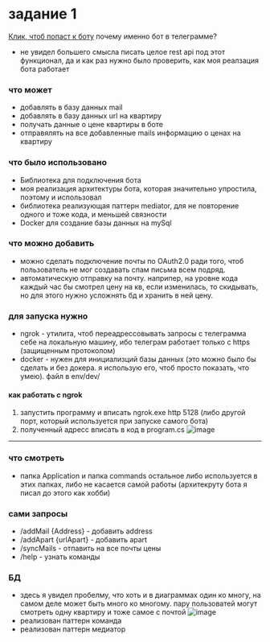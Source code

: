# задание 1
[Клик, чтоб попаст к боту](https://t.me/devilboi_bot)
почему именно бот в телеграмме?
* не увидел большего смысла писать целое rest api под этот функционал, да и как раз нужно было проверить, как моя реалзация бота работает

### что может
* добавлять в базу данных mail
* добавлять в базу данных url на квартиру
* получать данные о цене квартиры в боте
* отправялять на все добавленные mails информацию о ценах на квартиру

### что было использовано
* Библиотека для подключения бота 
* моя реализация архитектуры бота, которая значительно упростила, поэтому и использовал
* библиотека реализующая паттерн mediator, для не повторение одного и тоже кода, и меньшей связности
* Docker для создание базы данных на mySql

### что можно добавить
- можно сделать подключение почты по OAuth2.0 ради того, чтоб пользователь не мог создавать спам письма всем подряд.
- автоматическую отправку на почту. наприпер, на уровне кода каждый час бы смотрел цену на кв, если изменилась, то скидывать, но для этого нужно усложнять бд и хранить в ней цену.

### для запуска нужно
- ngrok - утилита, чтоб переадрессовывать запросы с телеграмма себе на локальную машину, ибо телеграм работает только с https (защищенным протоколом)
- docker - нужен для инициализций базы данных (это можно было бы сделать и без докера. я использую его, чтоб просто показать, что умею). файл в env/dev/
#### как работать с ngrok
1. запустить программу и вписать ngrok.exe http 5128 (либо другой порт, который используется при запуске самого бота)
2. полученный адресс вписать в код в program.cs  ![image](https://github.com/nt-devilboi/TestForObjective/assets/96059564/e4911c0d-c876-4454-aba6-92470420f205)

---

### что смотреть 
- папка Application и папка commands остальное либо используется в этих папках, либо не касается самой работы (архитекруту бота я писал до этого как хобби)


### сами запросы 
- /addMail {Address} - добавить address
- /addApart {urlApart} - добавить apart
- /syncMails - отпавить на все почты цены
- /help - узнать команды


### БД
- здесь я увидел пробелму, что хоть и в диаграммах один ко многу, на самом деле может быть много ко многому. пару пользоватей могут смотреть одну квартиру и тоже самое с почтой 
![image](https://github.com/nt-devilboi/TestForObjective/assets/96059564/54298d11-400d-4615-a027-68768c3160c6)
- реализован паттерн команда
- реализован паттерн медиатор
